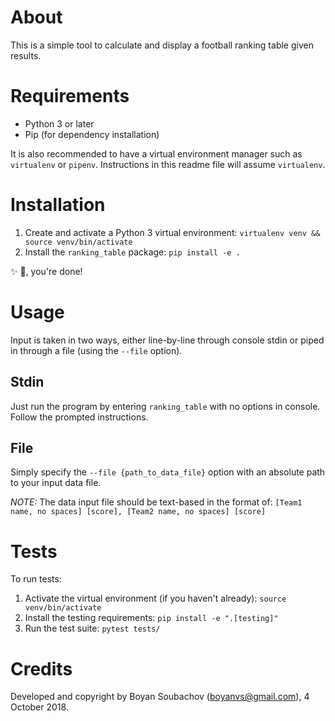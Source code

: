# About

This is a simple tool to calculate and display a football ranking table given results.

# Requirements

* Python 3 or later
* Pip (for dependency installation)

It is also recommended to have a virtual environment manager such as `virtualenv` or `pipenv`.
Instructions in this readme file will assume `virtualenv`.

# Installation

1. Create and activate a Python 3 virtual environment: ```virtualenv venv && source venv/bin/activate```
1. Install the `ranking_table` package: ```pip install -e .```

✨ 🍰, you're done!


# Usage

Input is taken in two ways, either line-by-line through console stdin or piped in through a file (using the `--file` option).

## Stdin

Just run the program by entering `ranking_table` with no options in console. Follow the prompted instructions.

## File

Simply specify the `--file {path_to_data_file}` option with an absolute path to your input data file.

_NOTE:_ The data input file should be text-based in the format of: `[Team1 name, no spaces] [score], [Team2 name, no spaces] [score]`

# Tests

To run tests:
1. Activate the virtual environment (if you haven't already): `source venv/bin/activate`
1. Install the testing requirements: `pip install -e ".[testing]"`
1. Run the test suite: `pytest tests/`

# Credits

Developed and copyright by Boyan Soubachov (boyanvs@gmail.com), 4 October 2018.
